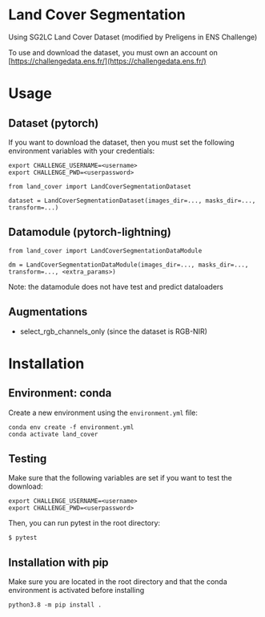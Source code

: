 # Land Cover Segmentation 

Using SG2LC Land Cover Dataset (modified by Preligens in ENS Challenge) <br>

To use and download the dataset, you must own an account on [https://challengedata.ens.fr/](https://challengedata.ens.fr/)

# Usage

## Dataset (pytorch)
If you want to download the dataset, then you must set the following environment variables with your credentials: <br>
```
export CHALLENGE_USERNAME=<username>
export CHALLENGE_PWD=<userpassword>
```

```
from land_cover import LandCoverSegmentationDataset

dataset = LandCoverSegmentationDataset(images_dir=..., masks_dir=..., transform=...)
```

## Datamodule (pytorch-lightning)
```
from land_cover import LandCoverSegmentationDataModule

dm = LandCoverSegmentationDataModule(images_dir=..., masks_dir=..., transform=..., <extra_params>)
```

Note: the datamodule does not have test and predict dataloaders

## Augmentations
- select_rgb_channels_only (since the dataset is RGB-NIR)


# Installation
## Environment: conda
Create a new environment using the `environment.yml` file:
```
conda env create -f environment.yml
conda activate land_cover
```

## Testing

Make sure that the following variables are set if you want to test the download:
```
export CHALLENGE_USERNAME=<username>
export CHALLENGE_PWD=<userpassword>
```

Then, you can run pytest in the root directory:
```
$ pytest
```

## Installation with pip
Make sure you are located in the root directory and that the conda environment is activated before installing
```
python3.8 -m pip install .
```